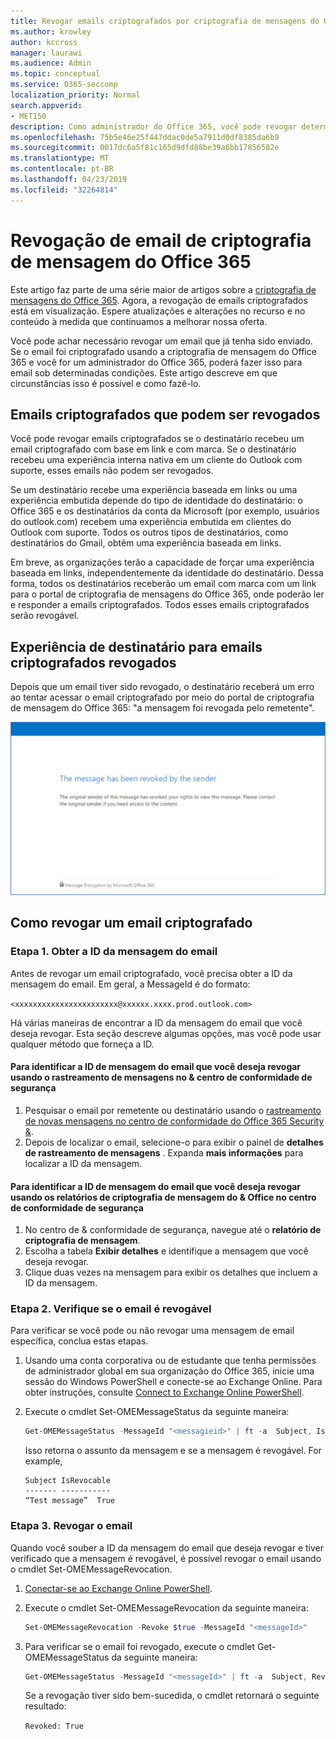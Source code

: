 ```yaml
---
title: Revogar emails criptografados por criptografia de mensagens do Office 365
ms.author: krowley
author: kccross
manager: laurawi
ms.audience: Admin
ms.topic: conceptual
ms.service: O365-seccomp
localization_priority: Normal
search.appverid:
- MET150
description: Como administrador do Office 365, você pode revogar determinados emails que foram criptografados com a criptografia de mensagem do Office 365.
ms.openlocfilehash: 75b5e46e25f447ddac0de5a7911d0df8385da6b9
ms.sourcegitcommit: 0017dc6a5f81c165d9dfd88be39a6bb17856582e
ms.translationtype: MT
ms.contentlocale: pt-BR
ms.lasthandoff: 04/23/2019
ms.locfileid: "32264814"
---
```

# <a name="office-365-message-encryption-email-revocation"></a>Revogação de email de criptografia de mensagem do Office 365

Este artigo faz parte de uma série maior de artigos sobre a [criptografia de mensagens do Office 365](ome.md). Agora, a revogação de emails criptografados está em visualização. Espere atualizações e alterações no recurso e no conteúdo à medida que continuamos a melhorar nossa oferta.

Você pode achar necessário revogar um email que já tenha sido enviado. Se o email foi criptografado usando a criptografia de mensagem do Office 365 e você for um administrador do Office 365, poderá fazer isso para email sob determinadas condições. Este artigo descreve em que circunstâncias isso é possível e como fazê-lo.
  
## <a name="encrypted-emails-that-you-can-revoke"></a>Emails criptografados que podem ser revogados

Você pode revogar emails criptografados se o destinatário recebeu um email criptografado com base em link e com marca. Se o destinatário recebeu uma experiência interna nativa em um cliente do Outlook com suporte, esses emails não podem ser revogados.

Se um destinatário recebe uma experiência baseada em links ou uma experiência embutida depende do tipo de identidade do destinatário: o Office 365 e os destinatários da conta da Microsoft (por exemplo, usuários do outlook.com) recebem uma experiência embutida em clientes do Outlook com suporte. Todos os outros tipos de destinatários, como destinatários do Gmail, obtêm uma experiência baseada em links.

Em breve, as organizações terão a capacidade de forçar uma experiência baseada em links, independentemente da identidade do destinatário. Dessa forma, todos os destinatários receberão um email com marca com um link para o portal de criptografia de mensagens do Office 365, onde poderão ler e responder a emails criptografados. Todos esses emails criptografados serão revogável.
  
## <a name="recipient-experience-for-revoked-encrypted-emails"></a>Experiência de destinatário para emails criptografados revogados

Depois que um email tiver sido revogado, o destinatário receberá um erro ao tentar acessar o email criptografado por meio do portal de criptografia de mensagem do Office 365: "a mensagem foi revogada pelo remetente".

![Captura de tela que mostra um email criptografado revogado.](media/revoked-encrypted-email.png)

## <a name="how-to-revoke-an-encrypted-email"></a>Como revogar um email criptografado

### <a name="step-1-obtain-the-message-id-of-the-email"></a>Etapa 1. Obter a ID da mensagem do email

Antes de revogar um email criptografado, você precisa obter a ID da mensagem do email. Em geral, a MessageId é do formato:

`<xxxxxxxxxxxxxxxxxxxxxxx@xxxxxx.xxxx.prod.outlook.com>`  

Há várias maneiras de encontrar a ID da mensagem do email que você deseja revogar. Esta seção descreve algumas opções, mas você pode usar qualquer método que forneça a ID.

#### <a name="to-identify-the-message-id-of-the-email-you-want-to-revoke-by-using-message-trace-in-the-security-amp-compliance-center"></a>Para identificar a ID de mensagem do email que você deseja revogar usando o rastreamento de mensagens no &amp; centro de conformidade de segurança

1. Pesquisar o email por remetente ou destinatário usando o [rastreamento de novas mensagens no centro de conformidade do Office 365 Security &](https://blogs.technet.microsoft.com/exchange/2018/05/02/new-message-trace-in-office-365-security-compliance-center/).
2. Depois de localizar o email, selecione-o para exibir o painel de **detalhes de rastreamento de mensagens** . Expanda **mais informações** para localizar a ID da mensagem.

#### <a name="to-identify-the-message-id-of-the-email-you-want-to-revoke-by-using-office-message-encryption-reports-in-the-security-amp-compliance-center"></a>Para identificar a ID de mensagem do email que você deseja revogar usando os relatórios de criptografia de mensagem do &amp; Office no centro de conformidade de segurança

1. No centro de &amp; conformidade de segurança, navegue até o **relatório de criptografia de mensagem**.
2. Escolha a tabela **Exibir detalhes** e identifique a mensagem que você deseja revogar.
3. Clique duas vezes na mensagem para exibir os detalhes que incluem a ID da mensagem.

### <a name="step-2-verify-that-the-mail-is-revocable"></a>Etapa 2. Verifique se o email é revogável

Para verificar se você pode ou não revogar uma mensagem de email específica, conclua estas etapas.

1. Usando uma conta corporativa ou de estudante que tenha permissões de administrador global em sua organização do Office 365, inicie uma sessão do Windows PowerShell e conecte-se ao Exchange Online. Para obter instruções, consulte [Connect to Exchange Online PowerShell](https://aka.ms/exopowershell).

2. Execute o cmdlet Set-OMEMessageStatus da seguinte maneira:
     ```powershell
     Get-OMEMessageStatus -MessageId "<messagieid>" | ft -a  Subject, IsRevocable
     ```

   Isso retorna o assunto da mensagem e se a mensagem é revogável. For example,

     ```text
     Subject IsRevocable
     ------- -----------
     “Test message”  True
     ```

### <a name="step-3-revoke-the-mail"></a>Etapa 3. Revogar o email  

Quando você souber a ID da mensagem do email que deseja revogar e tiver verificado que a mensagem é revogável, é possível revogar o email usando o cmdlet Set-OMEMessageRevocation.

1. [Conectar-se ao Exchange Online PowerShell](https://aka.ms/exopowershell).

2. Execute o cmdlet Set-OMEMessageRevocation da seguinte maneira:

    ```powershell
    Set-OMEMessageRevocation -Revoke $true -MessageId "<messageId>"
    ```

3. Para verificar se o email foi revogado, execute o cmdlet Get-OMEMessageStatus da seguinte maneira:

    ```powershell
    Get-OMEMessageStatus -MessageId "<messageId>" | ft -a  Subject, Revoked
    ```  
    Se a revogação tiver sido bem-sucedida, o cmdlet retornará o seguinte resultado:  

    `Revoked: True`
